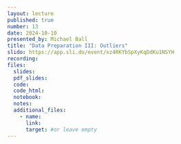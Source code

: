 ```yaml
---
layout: lecture
published: true
number: 13
date: 2024-10-10
presented_by: Michael Ball
title: "Data Preparation III: Outliers"
slido: https://app.sli.do/event/xz4RKYbSpXyKqDdKu1NSYH
recording:
files:
  slides:
  pdf_slides:
  code:
  code_html:
  notebook:
  notes:
  additional_files:
    - name:
      link:
      target: #or leave empty
---
```

